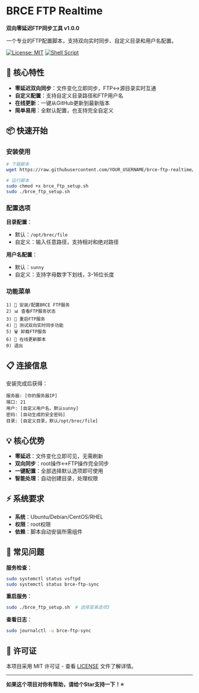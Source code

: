 ﻿---
## ⚠️🚨 **重要声明** 🚨⚠️

### 🔴 **此仓库为个人开发测试项目**
### 🔴 **仅供学习和技术研究使用**
### 🔴 **生产环境使用风险自负**

---

# BRCE FTP Realtime

**双向零延迟FTP同步工具 v1.0.0**

一个专业的FTP配置脚本，支持双向实时同步、自定义目录和用户名配置。

[![License: MIT](https://img.shields.io/badge/License-MIT-yellow.svg)](https://opensource.org/licenses/MIT)
[![Shell Script](https://img.shields.io/badge/Shell-Bash-green.svg)](https://www.gnu.org/software/bash/)

## 🚀 核心特性

- **零延迟双向同步**：文件变化立即同步，FTP↔源目录实时互通
- **自定义配置**：支持自定义目录路径和FTP用户名
- **在线更新**：一键从GitHub更新到最新版本
- **简单易用**：全默认配置，也支持完全自定义

## 📦 快速开始

### 安装使用

```bash
# 下载脚本
wget https://raw.githubusercontent.com/YOUR_USERNAME/brce-ftp-realtime/main/brce_ftp_setup.sh

# 运行脚本
sudo chmod +x brce_ftp_setup.sh
sudo ./brce_ftp_setup.sh
```

### 配置选项

**目录配置**：
- 默认：`/opt/brec/file`
- 自定义：输入任意路径，支持相对和绝对路径

**用户名配置**：
- 默认：`sunny`
- 自定义：支持字母数字下划线，3-16位长度

### 功能菜单

```
1) 🚀 安装/配置BRCE FTP服务
2) 📊 查看FTP服务状态
3) 🔄 重启FTP服务
4) 🧪 测试双向实时同步功能
5) 🗑️ 卸载FTP服务
6) 🔄 在线更新脚本
0) 退出
```

## 📋 连接信息

安装完成后获得：
```
服务器: [你的服务器IP]
端口: 21
用户: [自定义用户名，默认sunny]
密码: [自动生成的安全密码]
目录: [自定义目录，默认/opt/brec/file]
```

## 💡 核心优势

- **零延迟**：文件变化立即可见，无需刷新
- **双向同步**：root操作↔FTP操作完全同步
- **一键配置**：全部选择默认选项即可使用
- **智能处理**：自动创建目录，处理权限

## ⚡ 系统要求

- **系统**：Ubuntu/Debian/CentOS/RHEL
- **权限**：root权限
- **依赖**：脚本自动安装所需组件

## 🔧 常见问题

**服务检查**：
```bash
sudo systemctl status vsftpd
sudo systemctl status brce-ftp-sync
```

**重启服务**：
```bash
sudo ./brce_ftp_setup.sh  # 选择菜单选项3
```

**查看日志**：
```bash
sudo journalctl -u brce-ftp-sync
```

## 📜 许可证

本项目采用 MIT 许可证 - 查看 [LICENSE](LICENSE) 文件了解详情。

---

**如果这个项目对你有帮助，请给个Star支持一下！⭐**
